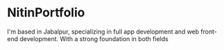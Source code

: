 # NitinPortfolio
I'm based in Jabalpur, specializing in full app development and web front-end development. With a strong foundation in both fields
